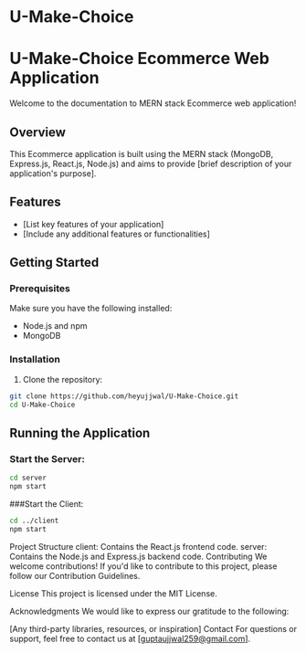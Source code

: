 # U-Make-Choice


# U-Make-Choice Ecommerce Web Application

Welcome to the documentation to MERN stack Ecommerce web application!

## Overview

This Ecommerce application is built using the MERN stack (MongoDB, Express.js, React.js, Node.js) and aims to provide [brief description of your application's purpose].

## Features

- [List key features of your application]
- [Include any additional features or functionalities]

## Getting Started

### Prerequisites

Make sure you have the following installed:

- Node.js and npm
- MongoDB

### Installation

1. Clone the repository:

```bash
git clone https://github.com/heyujjwal/U-Make-Choice.git
cd U-Make-Choice

```
## Running the Application

### Start the Server:

```bash
cd server
npm start

```

###Start the Client:


```bash
cd ../client
npm start

```

Project Structure
client: Contains the React.js frontend code.
server: Contains the Node.js and Express.js backend code.
Contributing
We welcome contributions! If you'd like to contribute to this project, please follow our Contribution Guidelines.

License
This project is licensed under the MIT License.

Acknowledgments
We would like to express our gratitude to the following:

[Any third-party libraries, resources, or inspiration]
Contact
For questions or support, feel free to contact us at [guptaujjwal259@gmail.com].
